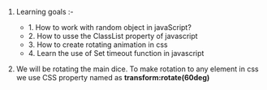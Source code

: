1. <p>Learning goals :- <ul>
    <li>1. How to work with random object in javaScript?
    </li>
    <li>
            2. How to usse the ClassList property of javascript 
    </li>
    <li>
            3. How to create rotating animation in css 
      </li>
      <li> 
            4. Learn the use of Set timeout function in javascript
    </li>   
       </ul>
   </p>

2. <p>We will be rotating the main dice. To make rotation to any element in css we use CSS property named as <b>transform:rotate(60deg)</b> </p>
